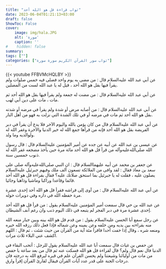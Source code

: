 ```yaml
---
title: "ثواب قراءة قل هو الله أحد"
date: 2023-06-04T01:21:13+03:00
draft: false
ShowToc: False
cover:
    image: img/hala.JPG
    alt: 'صورة'
    caption: ''
#    hidden: false
summary: 
tags: [""]
categories: ["ثواب سور القرآن الكريم سورة سورة"]
---
```

{{< youtube FFBVMcHQLBY >}} 
<br>
عن أبي
عبد الله عليه‌السلام قال : من مضى به يوم واحد فصلى فيه خمس صلوات ولم
يقرأ فيها بقل هو الله أحد ، قيل له يا عبد الله لست من المصلين.

عن
أبي عبد الله عليه‌السلام قال : من مضت له جمعة ولم يقرأ فيها بقل هو الله
أحد ثم مات ، مات على دين أبي لهب.

عن
أبي عبد الله عليه‌السلام قال : من أصابه مرض أو شدة ولم يقرأ في مرضه أو شدته
بقل هو الله أحد ثم مات في مرضه أو في تلك الشدة التي نزلت به فهو
من أهل النار.

عن أبي عبد الله عليه‌السلام قال من كان يؤمن بالله واليوم الآخر فلا يدع أن
يقرأ في دبر الفريضة بقل هو الله أحد فإنه من قرأها جمع الله له خير
الدنيا والآخرة وغفر الله له ولوالديه وما ولد.

عن عيسى بن عبد الله عن أبيه عن جده عن أمير المؤمنين عليه‌السلام
قال : قال رسول الله صلى‌الله‌عليه‌وآله من قرأ قل هو الله أحد مائة مرة حين يأخذ
مضجعه غفر الله له ذنوب خمسين سنة.

عن جعفر بن محمد عن أبيه عليهما‌السلام
قال : ان النبي صلى‌الله‌عليه‌وآله صلى على سعد بن معاذ فقال : لقد وافى من الملائكة
تسعون ألف ملك وفيهم جبرئيل عليه‌السلام يصلون عليه ، فقلت له يا جبرئيل
بما استحق صلاتك عليه؟ فقال بقراءة قل هو الله أحد قائما وقاعدا
وراكبا وماشيا وذاهبا وجائيا.

عن أبي عبد الله عليه‌السلام قال : من آوى إلى فراشه فقرأ قل هو الله
أحد إحدى عشرة مرة حفظه الله في داره وفي دويرات حوله.

عن عبد الله بن حي قال سمعت أمير المؤمنين عليه‌السلام يقول :
من قرأ قل هو الله أحد إحدى عشرة مرة في دبر الفجر لم يتبعه في ذلك
اليوم ذنب وان رغم أنف الشيطان.

عن رجل سمع أبا الحسن عليه‌السلام
يقول : من قدم قل هو الله بينه وبين جبار منعه الله منه بقراءته بين
يديه ومن خلفه وعن يمينه وعن شماله فإذا فعل ذلك رزقه الله خيره
ومنعه شره ، وقال إذا خفت أحدا فاقرأ مئة آية من القرآن من حيث
شئت ، ثم قال : اللهم اكشف عني البلاء ثلاث مرات.

عن حفص بن غياث قال سمعت أبا عبد الله عليه‌السلام
يقول للرجل : أتحب البقاء في الدنيا فال نعم قال ولم؟ قال لقراءة قل
هو الله فسكت عنه ثم قال من بعد ساعة يا حفص من مات من أوليائنا
وشيعتنا ولم يحسن القرآن علم في قبره ليرفع الله به درجته فان درجات
الجنة على قدر عدد آيات القرآن فيقال لقارئ القرآن إقرأ وارق.

